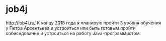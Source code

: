 # job4j
http://job4j.ru/
К концу 2018 года я планирую пройти 3 уровня обучения у Петра Арсентьева и устроиться или быть готовым пройти собеседование и устроиться на работу Java-программистом.
